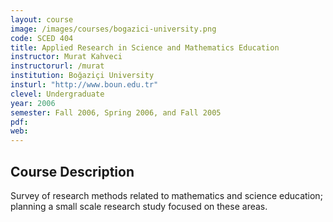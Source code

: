 ```yaml
---
layout: course
image: /images/courses/bogazici-university.png
code: SCED 404
title: Applied Research in Science and Mathematics Education
instructor: Murat Kahveci
instructorurl: /murat
institution: Boğaziçi University
insturl: "http://www.boun.edu.tr"
clevel: Undergraduate
year: 2006
semester: Fall 2006, Spring 2006, and Fall 2005
pdf:
web:
---
```


## Course Description

Survey of research methods related to mathematics and science education; planning a small scale research study focused on these areas.